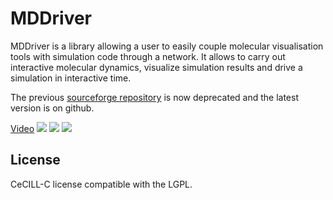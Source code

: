 # MDDriver

MDDriver is a library allowing a user to easily couple molecular visualisation tools with simulation code through a network. It allows to carry out interactive molecular dynamics, visualize simulation results and drive a simulation in interactive time.

The previous [sourceforge repository](https://sourceforge.net/projects/mddriver/) is now deprecated and the latest version is on github.

[Video](https://www.youtube-nocookie.com/embed/tHGXYcgRqc8)
![](https://a.fsdn.com/con/app/proj/mddriver/screenshots/page16-1008-full.jpg/245/183/1.5)
![](https://a.fsdn.com/con/app/proj/mddriver/screenshots/page16-1000-full.jpg/245/183/1.5)
![](https://a.fsdn.com/con/app/proj/mddriver/screenshots/page16-1004-full.jpg/245/183/1.5)

## License

CeCILL-C license compatible with the LGPL.

